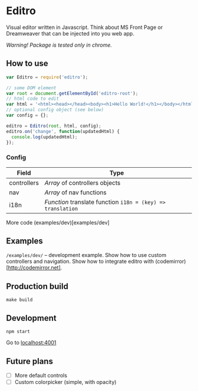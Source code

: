 # Editro
Visual editor written in Javascript. Think about MS Front Page or Dreamweaver that can be injected into you web app.

*Warning! Package is tested only in chrome.*

## How to use
```javascript
var Editro = require('editro');

// some DOM element
var root = document.getElementById('editro-root');
// html code to edit
var html = '<html><head></head><body><h1>Hello World!</h1></body></html>';
// optional config object (see below)
var config = {};

editro = Editro(root, html, config);
editro.on('change', function(updatedHtml) {
  console.log(updatedHtml);
});
```

### Config
| Field | Type |
|-------|------|
| controllers | *Array* of controllers objects |
| nav | *Array* of nav functions |
| i18n | *Function* translate function `i18n = (key) => translation` |

More code (examples/dev)[examples/dev]

## Examples
`/examples/dev/` – development example. Show how to use custom controllers and navigation. Show how to integrate editro with (codemirror)[http://codemirror.net].


## Production build
```
make build
```

## Development
```
npm start
```
Go to [localhost:4001](http://localhost:4001/)

## Future plans
- [ ] More default controls
- [ ] Custom colorpicker (simple, with opacity)
